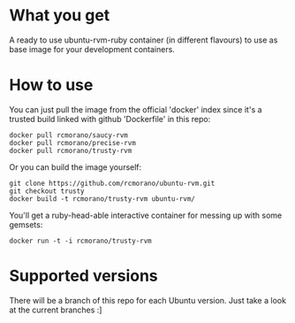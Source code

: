 # What you get

A ready to use ubuntu-rvm-ruby container (in different flavours) to use as base image for your development containers.

# How to use

You can just pull the image from the official 'docker' index since it's a trusted build linked with github 'Dockerfile' in this repo:
```
docker pull rcmorano/saucy-rvm
docker pull rcmorano/precise-rvm
docker pull rcmorano/trusty-rvm
```

Or you can build the image yourself:
```
git clone https://github.com/rcmorano/ubuntu-rvm.git
git checkout trusty
docker build -t rcmorano/trusty-rvm ubuntu-rvm/
```

You'll get a ruby-head-able interactive container for messing up with some gemsets:

```
docker run -t -i rcmorano/trusty-rvm
```

# Supported versions

There will be a branch of this repo for each Ubuntu version. Just take a look at the current branches :]
